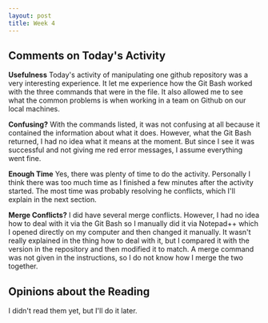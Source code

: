 ```yaml
---
layout: post
title: Week 4
---
```


Comments on Today's Activity
------
**Usefulness**
Today's activity of manipulating one github repository was a very interesting experience. It let me experience how the Git Bash worked with the three commands that were in the file. It also allowed me to see what the common problems is when working in a team on Github on our local machines. 

**Confusing?**
With the commands listed, it was not confusing at all because it contained the information about what it does. However, what the Git Bash returned, I had no idea what it means at the moment. But since I see it was successful and not giving me red error messages, I assume everything went fine. 

**Enough Time**
Yes, there was plenty of time to do the activity. Personally I think there was too much time as I finished a few minutes after the activity started. The most time was probably resolving he conflicts, which I'll explain in the next section.

**Merge Conflicts?**
I did have several merge conflicts. However, I had no idea how to deal with it via the Git Bash so I manually did it via Notepad++ which I opened directly on my computer and then changed it manually. It wasn't really explained in the thing how to deal with it, but I compared it with the version in the repository and then modified it to match. A merge command was not given in the instructions, so I do not know how I merge the two together.

Opinions about the Reading
------
I didn't read them yet, but I'll do it later.
